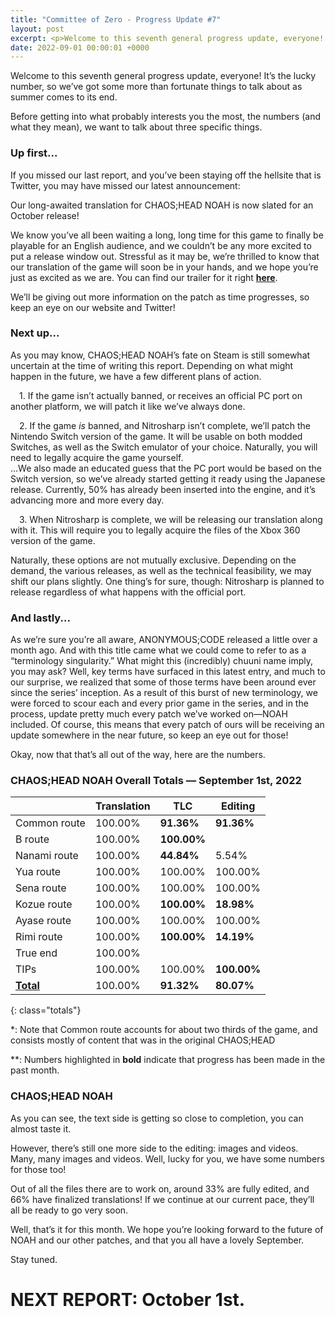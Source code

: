```yaml
---
title: "Committee of Zero - Progress Update #7"
layout: post
excerpt: <p>Welcome to this seventh general progress update, everyone! It’s the lucky number, so we’ve got some more than fortunate things to talk about as summer slowly comes to its end.</p>
date: 2022-09-01 00:00:01 +0000
---
```


Welcome to this seventh general progress update, everyone! It’s the lucky number, so we’ve got some more than fortunate things to talk about as summer comes to its end.

Before getting into what probably interests you the most, the numbers (and what they mean), we want to talk about three specific things.

### Up first...

If you missed our last report, and you’ve been staying off the hellsite that is Twitter, you may have missed our latest announcement:

Our long-awaited translation for CHAOS;HEAD NOAH is now slated for an October release!

We know you’ve all been waiting a long, long time for this game to finally be playable for an English audience, and we couldn’t be any more excited to put a release window out. Stressful as it may be, we’re thrilled to know that our translation of the game will soon be in your hands, and we hope you’re just as excited as we are. You can find our trailer for it right [**here**](https://www.youtube.com/watch?v=i8cFtc6bqU8).

We’ll be giving out more information on the patch as time progresses, so keep an eye on our website and Twitter!

### Next up...

As you may know, CHAOS;HEAD NOAH’s fate on Steam is still somewhat uncertain at the time of writing this report. Depending on what might happen in the future, we have a few different plans of action.<br>

&emsp;1. If the game isn’t actually banned, or receives an official PC port on another platform, we will patch it like we’ve always done.

&emsp;2. If the game *is* banned, and Nitrosharp isn’t complete, we’ll patch the Nintendo Switch version of the game. It will be usable on both modded Switches, as well as the Switch emulator of your choice. Naturally, you will need to legally acquire the game yourself.<br>...We also made an educated guess that the PC port would be based on the Switch version, so we’ve already started getting it ready using the Japanese release. Currently, 50% has already been inserted into the engine, and it’s advancing more and more every day.

&emsp;3. When Nitrosharp is complete, we will be releasing our translation along with it. This will require you to legally acquire the files of the Xbox 360 version of the game.

Naturally, these options are not mutually exclusive. Depending on the demand, the various releases, as well as the technical feasibility, we may shift our plans slightly. One thing’s for sure, though: Nitrosharp is planned to release regardless of what happens with the official port.

### And lastly...

As we’re sure you’re all aware, ANONYMOUS;CODE released a little over a month ago. And with this title came what we could come to refer to as a “terminology singularity.” What might this (incredibly) chuuni name imply, you may ask? Well, key terms have surfaced in this latest entry, and much to our surprise, we realized that some of those terms have been around ever since the series’ inception. As a result of this burst of new terminology, we were forced to scour each and every prior game in the series, and in the process, update pretty much every patch we’ve worked on—NOAH included. Of course, this means that every patch of ours will be receiving an update somewhere in the near future, so keep an eye out for those!

Okay, now that that’s all out of the way, here are the numbers.


### CHAOS;HEAD NOAH Overall Totals — September 1st, 2022

|                  | **Translation** | **TLC**    | **Editing** |
| ---------------- | --------------- | ---------- | ----------- |
| Common route     | 100.00%         | **91.36%** | **91.36%**  |
| B route          | 100.00%         | **100.00%**|             |
| Nanami route     | 100.00%         | **44.84%** | 5.54%       |
| Yua route        | 100.00%         | 100.00%    | 100.00%     |
| Sena route       | 100.00%         | 100.00%    | 100.00%     |
| Kozue route      | 100.00%         | **100.00%**| **18.98%**  |
| Ayase route      | 100.00%         | 100.00%    | 100.00%     |
| Rimi route       | 100.00%         | **100.00%**| **14.19%**  |
| True end         | 100.00%         |            |             |
| TIPs             | 100.00%         | 100.00%    | **100.00%** |
| **<u>Total</u>** | 100.00%         | **91.32%** | **80.07%**  |
{: class="totals"}

\*: Note that Common route accounts for about two thirds of the game, and consists mostly of content that was in the original CHAOS;HEAD

\*\*: Numbers highlighted in **bold** indicate that progress has been made in the past month.


### CHAOS;HEAD NOAH

As you can see, the text side is getting so close to completion, you can almost taste it.

However, there’s still one more side to the editing: images and videos. Many, many images and videos. Well, lucky for you, we have some numbers for those too!

Out of all the files there are to work on, around 33% are fully edited, and 66% have finalized translations! If we continue at our current pace, they’ll all be ready to go very soon.

Well, that’s it for this month. We hope you’re looking forward to the future of NOAH and our other patches, and that you all have a lovely September.

Stay tuned.

# NEXT REPORT: October 1st.